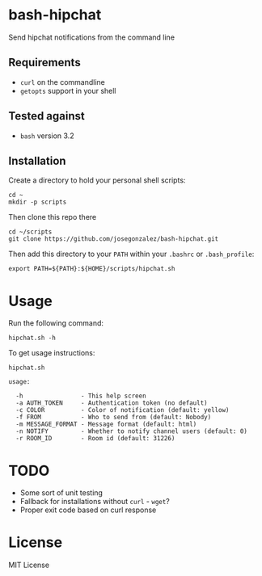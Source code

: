 # bash-hipchat

Send hipchat notifications from the command line

## Requirements

- `curl` on the commandline
- `getopts` support in your shell

## Tested against

- `bash` version 3.2

## Installation

Create a directory to hold your personal shell scripts:

    cd ~
    mkdir -p scripts

Then clone this repo there

    cd ~/scripts
    git clone https://github.com/josegonzalez/bash-hipchat.git

Then add this directory to your `PATH` within your `.bashrc` or `.bash_profile`:

    export PATH=${PATH}:${HOME}/scripts/hipchat.sh

# Usage

Run the following command:

    hipchat.sh -h

To get usage instructions:

    hipchat.sh

    usage:

      -h                - This help screen
      -a AUTH_TOKEN     - Authentication token (no default)
      -c COLOR          - Color of notification (default: yellow)
      -f FROM           - Who to send from (default: Nobody)
      -m MESSAGE_FORMAT - Message format (default: html)
      -n NOTIFY         - Whether to notify channel users (default: 0)
      -r ROOM_ID        - Room id (default: 31226)
      
# TODO

- Some sort of unit testing
- Fallback for installations without `curl` - `wget`?
- Proper exit code based on curl response

# License

MIT License
